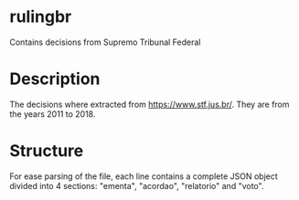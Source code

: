 # rulingbr
Contains decisions from Supremo Tribunal Federal

# Description
The decisions where extracted from https://www.stf.jus.br/. They are from the years 2011 to 2018.

# Structure
For ease parsing of the file, each line contains a complete JSON object divided into 4 sections: "ementa", "acordao", "relatorio" and "voto".
